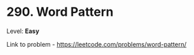 # 290. Word Pattern

Level: **Easy**

Link to problem - https://leetcode.com/problems/word-pattern/
